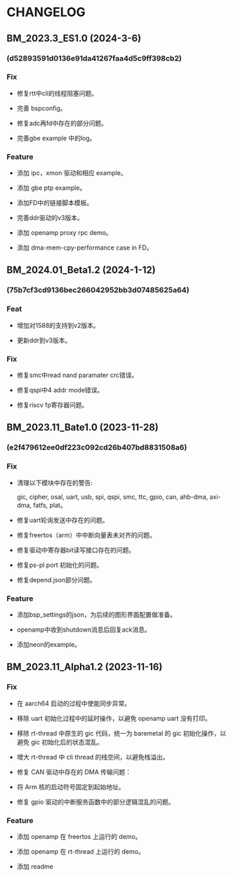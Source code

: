 # CHANGELOG

## BM_2023.3_ES1.0 (2024-3-6)

### (d52893591d0136e91da41267faa4d5c9ff398cb2)

### Fix

- 修复rtt中cli的线程阻塞问题。

- 完善 bspconfig。

- 修复adc再fd中存在的部分问题。

- 完善gbe example 中的log。

### Feature

- 添加 ipc，xmon 驱动和相应 example。

- 添加 gbe ptp example。

- 添加FD中的链接脚本模板。

- 完善ddr驱动的v3版本。

- 添加 openamp proxy rpc demo。

- 添加 dma-mem-cpy-performance case in FD。

## BM_2024.01_Beta1.2 (2024-1-12)

### (75b7cf3cd9136bec266042952bb3d07485625a64)

### Feat

- 增加对1588的支持到v2版本。

- 更新ddr到v3版本。

### Fix

- 修复smc中read nand paramater crc错误。

- 修复qspi中4 addr mode错误。

- 修复riscv fp寄存器问题。


## BM_2023.11_Bate1.0 (2023-11-28)

### (e2f479612ee0df223c092cd26b407bd8831508a6)

### Fix

- 清理以下模块中存在的警告:

  gic, cipher, osal, uart, usb, spi, qspi, smc, ttc, gpio, can, ahb-dma, axi-dma, fatfs, plat。

- 修复uart轮询发送中存在的问题。

- 修复freertos（arm）中中断向量表未对齐的问题。

- 修复驱动中寄存器bit读写接口存在的问题。

- 修复ps-pl port 初始化的问题。

- 修复depend.json部分问题。

### Feature

- 添加bsp_settings的json，为后续的图形界面配置做准备。

- openamp中收到shutdown消息后回复ack消息。

- 添加neon的example。


## BM_2023.11_Alpha1.2 (2023-11-16)

### Fix

- 在 aarch64 启动的过程中使能同步异常。

- 移除 uart 初始化过程中的延时操作，以避免 openamp uart 没有打印。

- 移除 rt-thread 中原生的 gic 代码，统一为 baremetal 的 gic 初始化操作，以避免 gic 初始化后的状态混乱。

- 增大 rt-thread 中 cli thread 的栈空间，以避免栈溢出。

- 修复 CAN 驱动中存在的 DMA 传输问题：

- 将 Arm 核的启动符号固定到起始地址。

- 修复 gpio 驱动的中断服务函数中的部分逻辑混乱的问题。

### Feature

- 添加 openamp 在 freertos 上运行的 demo。

- 添加 openamp 在 rt-thread 上运行的 demo。

- 添加 readme

